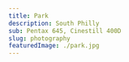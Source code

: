 ```yaml
---
title: Park
description: South Philly
sub: Pentax 645, Cinestill 400D
slug: photography
featuredImage: ./park.jpg
---
```

